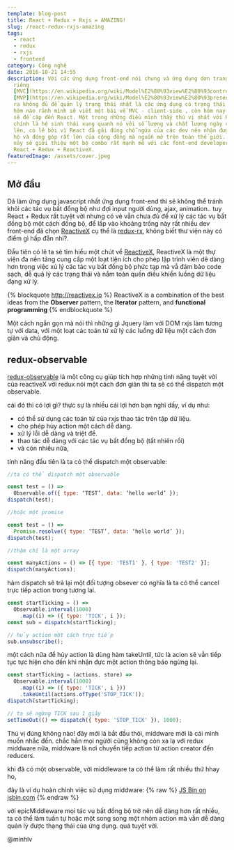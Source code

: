 ```yaml
---
template: blog-post
title: React + Redux + Rxjs = AMAZING!
slug: /react-redux-rxjs-amazing
tags:
  - react
  - redux
  - rxjs
  - frontend
category: Công nghệ
date: 2016-10-21 14:55
description: Với các ứng dụng front-end nói chung và ứng dụng dơn trang nói
  riêng
  [MVC](https://en.wikipedia.org/wiki/Model%E2%80%93view%E2%80%93controller) hay
  [MVP](https://en.wikipedia.org/wiki/Model%E2%80%93view%E2%80%93presenter) xem
  ra không đủ để quản lý trạng thái nhất là các ứng dụng có trạng thái phúc tạp
  hôm nào rảnh mình sẽ viết một bài về MVC - client-side , còn hôm nay chúng ta
  sẽ đề cập đến React. Một trong những điều mình thấy thú vị nhất với React
  chính là hệ sinh thái xung quanh nó với số lượng và chất lượng ngày càng tăng
  lên, có lẽ bởi vì React đã gãi đúng chỗ ngứa của các dev nên nhận được sự ủng
  hộ và đóng góp rất lớn của cộng đồng mà nguồn mở trên toàn thế giới. Bài viết
  này sẽ giới thiệu một bộ combo rất mạnh mẽ với các font-end developer đó là
  React + Redux + ReactiveX.
featuredImage: /assets/cover.jpeg
---
```


## Mở đầu

Dã làm ứng dụng javascript nhất ứng dụng front-end thì sẽ không thể tránh khỏi các tác vụ bất đồng bộ như đợi input người dùng, ajax, animation.. tuy React + Redux rất tuyệt vời nhưng có vẻ vẫn chưa đủ để xứ lý các tác vụ bất đồng bộ một cách đồng bộ, để lấp vào khoảng trống này rất nhiều dev front-end đã chọn [ReactiveX](http://reactivex.io/) cụ thể là [redux-rx](https://github.com/acdlite/redux-rx), không biết thư viện này có điểm gì hấp đẫn nhỉ?.

Đầu tiên có lẽ ta sẻ tỉm hiểu một chút vể [ReactiveX](http://reactivex.io/),  ReactiveX là một thự viện đa nền tảng cung cấp một loạt tiện ích cho phép lập trình viên dẽ dàng hơn trọng việc xủ lý các tác vụ bất đồng bộ phức tạp mà vẫ đảm bảo code sạch, dễ quả lý các trạng thái và nắm toàn quền điều khiển luồng dữ liệu đạng xử lý.

{% blockquote http://reactivex.io %}
ReactiveX is a combination of the best ideas from
the **Observer** pattern, the **Iterator** pattern, and **functional programming**
{% endblockquote %}

Một cách ngắn gọn mà nói thì những gì Jquery làm với DOM rxjs làm tương tự với data, với một loạt các toán tử xử lý các luồng dữ liệu một cách đơn giản và chủ động.

## redux-observable

[redux-observable](https://github.com/redux-observable/redux-observable) là một công cụ giúp tích hợp những tính năng tuyệt vời của reactiveX với redux nói một cách đơn giản thì ta sẽ có thể dispatch một observable.

cái đó thì có lợi gì? thực sự là nhiều cái lợi hơn bạn nghĩ dấy, ví dụ như:
- có thể sử dụng các toán tử của rxjs thao tác trên tập dữ liệu.
- cho phép hủy action một cách dễ dàng.
- xử lý lỗi dễ dàng và triệt để.
- thao tác dễ dàng với các tác vụ bất đồng bộ (tất nhiên rồi)
- và còn nhiều nữa,

tính năng đầu tiên là ta có thể dispatch một observable:

```javascript
//ta có thể dispatch một observable

const test = () => 
  Observable.of({ type: ‘TEST’, data: ‘hello world’ });
dispatch(test);

//hoặc một promise 

const test = () => 
  Promise.resolve({ type: ‘TEST’, data: ‘hello world’ });
dispatch(test);

//thậm chí là một array

const manyActions = () => [{ type: 'TEST1' }, { type: 'TEST2' }];
dispatch(manyActions); 
``` 
hàm dispatch sẽ trả lại một đối tượng obsever có nghĩa là ta có thể cancel trực tiếp action trong tương lai.

```javascript
const startTicking = () => 
  Observable.interval(1000)
    .map((i) => ({ type: 'TICK', i });
const sub = dispatch(startTicking);

// hủy action một cách trực tiếp
sub.unsubscribe();

```

một cách nữa để hủy action là dùng hàm takeUntil, tức là acion sẽ vẫn tiếp tục tực hiện cho đến khi nhận đực một action thông báo ngừng lại.
```javascript
const startTicking = (actions, store) => 
  Observable.interval(1000)
    .map((i) => ({ type: 'TICK', i }))
    .takeUntil(actions.ofType('STOP_TICK'));
dispatch(startTicking);

// ta sẽ ngừng TICK sau 1 giây
setTimeOut(() => dispatch({ type: 'STOP_TICK' }), 1000);
```
Thú vị đúng không nào! đây mới là bắt đầu thôi, middware mới là cái mình muốn nhắc đến. chắc hẳn mọi ngừời cũng không còn xa lạ với redux middware  nữa, middware là nơi chuyển tiếp action từ action creator đến reducers.

khi đã có một observable, với middleware ta có thể làm rất nhiều thứ hhay ho, 

đây là ví dụ hoàn chỉnh việc sử dụng middware:
{% raw %}
<a class="jsbin-embed" href="http://jsbin.com/jexomi/12/embed?js,output">JS Bin on jsbin.com</a><script src="http://static.jsbin.com/js/embed.min.js?3.40.2"></script>
{% endraw %}

với epicMiddleware mọi tác vụ bất đồng bộ trở nên dễ dàng hơn rất nhiều, ta có thể làm tuần tự  hoặc một song song một nhóm action mà vẫn dễ dàng quản lý được thạng thái của ứng dụng. quá tuyệt vời.

@minhlv